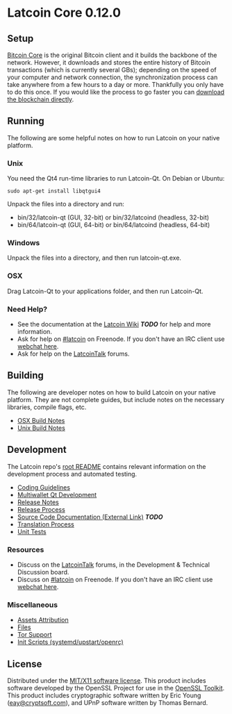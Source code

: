 Latcoin Core 0.12.0
=====================

Setup
---------------------
[Bitcoin Core](http://bitcoin.org/en/download) is the original Bitcoin client and it builds the backbone of the network. However, it downloads and stores the entire history of Bitcoin transactions (which is currently several GBs); depending on the speed of your computer and network connection, the synchronization process can take anywhere from a few hours to a day or more. Thankfully you only have to do this once. If you would like the process to go faster you can [download the blockchain directly](bootstrap.md).

Running
---------------------
The following are some helpful notes on how to run Latcoin on your native platform.

### Unix

You need the Qt4 run-time libraries to run Latcoin-Qt. On Debian or Ubuntu:

	sudo apt-get install libqtgui4

Unpack the files into a directory and run:

- bin/32/latcoin-qt (GUI, 32-bit) or bin/32/latcoind (headless, 32-bit)
- bin/64/latcoin-qt (GUI, 64-bit) or bin/64/latcoind (headless, 64-bit)



### Windows

Unpack the files into a directory, and then run latcoin-qt.exe.

### OSX

Drag Latcoin-Qt to your applications folder, and then run Latcoin-Qt.

### Need Help?

* See the documentation at the [Latcoin Wiki](https://en.bitcoin.it/wiki/Main_Page) ***TODO***
for help and more information.
* Ask for help on [#latcoin](http://webchat.freenode.net?channels=latcoin) on Freenode. If you don't have an IRC client use [webchat here](http://webchat.freenode.net?channels=latcoin).
* Ask for help on the [LatcoinTalk](https://latcointalk.org/) forums.

Building
---------------------
The following are developer notes on how to build Latcoin on your native platform. They are not complete guides, but include notes on the necessary libraries, compile flags, etc.

- [OSX Build Notes](build-osx.md)
- [Unix Build Notes](build-unix.md)

Development
---------------------
The Latcoin repo's [root README](https://github.com/alxrocket/LatCoin/blob/master/README.md) contains relevant information on the development process and automated testing.

- [Coding Guidelines](coding.md)
- [Multiwallet Qt Development](multiwallet-qt.md)
- [Release Notes](release-notes.md)
- [Release Process](release-process.md)
- [Source Code Documentation (External Link)](https://dev.visucore.com/bitcoin/doxygen/) ***TODO***
- [Translation Process](translation_process.md)
- [Unit Tests](unit-tests.md)

### Resources
* Discuss on the [LatcoinTalk](https://latcointalk.org/) forums, in the Development & Technical Discussion board.
* Discuss on [#latcoin](http://webchat.freenode.net/?channels=latcoin) on Freenode. If you don't have an IRC client use [webchat here](http://webchat.freenode.net/?channels=latcoin).

### Miscellaneous
- [Assets Attribution](assets-attribution.md)
- [Files](files.md)
- [Tor Support](tor.md)
- [Init Scripts (systemd/upstart/openrc)](init.md)

License
---------------------
Distributed under the [MIT/X11 software license](http://www.opensource.org/licenses/mit-license.php).
This product includes software developed by the OpenSSL Project for use in the [OpenSSL Toolkit](https://www.openssl.org/). This product includes
cryptographic software written by Eric Young ([eay@cryptsoft.com](mailto:eay@cryptsoft.com)), and UPnP software written by Thomas Bernard.
